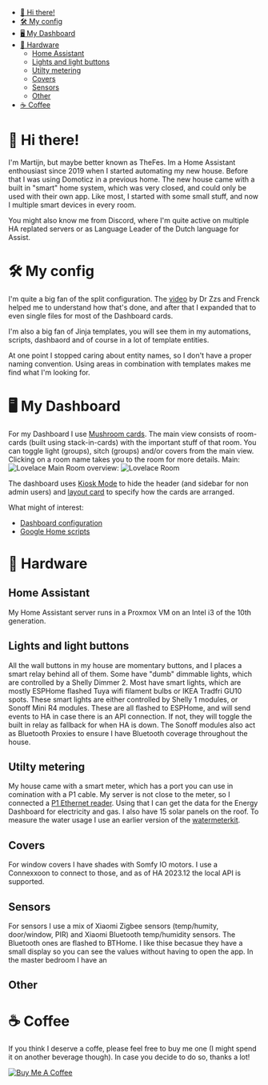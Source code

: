 - [👋 Hi there!](#-hi-there)
- [🛠 My config](#-my-config)
- [🖥 My Dashboard](#-my-dashboard)
- [🧰 Hardware](#-hardware)
  - [Home Assistant](#home-assistant)
  - [Lights and light buttons](#lights-and-light-buttons)
  - [Utilty metering](#utilty-metering)
  - [Covers](#covers)
  - [Sensors](#sensors)
  - [Other](#other)
- [☕ Coffee](#-coffee)

# 👋 Hi there!

I'm Martijn, but maybe better known as TheFes. Im a Home Assistant enthousiast since 2019 when I started automating my new house. Before that I was using Domoticz in a previous home. The new house came with a built in "smart" home system, which was very closed, and could only be used with their own app. Like most, I started with some small stuff, and now I multiple smart devices in every room.

You might also know me from Discord, where I'm quite active on multiple HA replated servers or as Language Leader of the Dutch language for Assist.

# 🛠 My config

I'm quite a big fan of the split configuration. The [video](https://www.youtube.com/watch?v=FfjSA2o_0KA) by Dr Zzs and Frenck helped me to understand how that's done, and after that I expanded that to even single files for most of the Dashboard cards. 

I'm also a big fan of Jinja templates, you will see them in my automations, scripts, dashbaord and of course in a lot of template entities.

At one point I stopped caring about entity names, so I don't have a proper naming convention. Using areas in combination with templates makes me find what I'm looking for.

# 🖥 My Dashboard

For my Dashboard I use [Mushroom cards](https://github.com/piitaya/lovelace-mushroom).
The main view consists of room-cards (built using stack-in-cards) with the important stuff of that room. You can toggle light (groups), sitch (groups) and/or covers from the main view. Clicking on a room name takes you to the room for more details.
Main:
![Lovelace Main](https://user-images.githubusercontent.com/28803438/174798904-dabd30a8-18f9-4ef9-9d2d-dfed5b9eb91e.png)
Room overview:
![Lovelace Room](https://user-images.githubusercontent.com/28803438/174799053-1aa0e33b-26f9-4b3a-b022-80343585fa3a.png)

The dashboard uses [Kiosk Mode](https://github.com/maykar/kiosk-mode) to hide the header (and sidebar for non admin users) and [layout card](https://github.com/thomasloven/lovelace-layout-card) to specify how the cards are arranged.

What might of interest:
* [Dashboard configuration](https://github.com/TheFes/HA-configuration/tree/main/include/lovelace/01_general)
* [Google Home scripts](https://github.com/TheFes/HA-configuration/tree/main/include/script/00_general/google_cast)

# 🧰 Hardware

## Home Assistant

My Home Assistant server runs in a Proxmox VM on an Intel i3 of the 10th generation.

## Lights and light buttons

All the wall buttons in my house are momentary buttons, and I places a smart relay behind all of them. Some have "dumb" dimmable lights, which are controlled by a Shelly Dimmer 2. Most have smart lights, which are mostly ESPHome flashed Tuya wifi filament bulbs or IKEA Tradfri GU10 spots. These smart lights are either controlled by Shelly 1 modules, or Sonoff Mini R4 modules. These are all flashed to ESPHome, and will send events to HA in case there is an API connection. If not, they will toggle the built in relay as fallback for when HA is down.
The Sonoff modules also act as Bluetooth Proxies to ensure I have Bluetooth coverage throughout the house.

## Utilty metering

My house came with a smart meter, which has a port you can use in comination with a P1 cable. My server is not close to the meter, so I connected a [P1 Ethernet reader](https://www.zuidwijk.com/product/p1-reader-ethernet/). Using that I can get the data for the Energy Dashboard for electricity and gas. I also have 15 solar panels on the roof. To measure the water usage I use an earlier version of the [watermeterkit](https://smarthomeshop.io/products/watermeterkit-v2-0).

## Covers

For window covers I have shades with Somfy IO motors. I use a Connexxoon to connect to those, and as of HA 2023.12 the local API is supported. 

## Sensors

For sensors I use a mix of Xiaomi Zigbee sensors (temp/humity, door/window, PIR) and Xiaomi Bluetooth temp/humidity sensors. The Bluetooth ones are flashed to BTHome. I like thise becasue they have a small display so you can see the values without having to open the app. In the master bedroom I have an

## Other

# ☕ Coffee

If you think I deserve a coffe, please feel free to buy me one (I might spend it on another beverage though).
In case you decide to do so, thanks a lot!

<a href="https://www.buymeacoffee.com/thefes" target="_blank">![Buy Me A Coffee](https://www.buymeacoffee.com/assets/img/custom_images/orange_img.png)</a>
